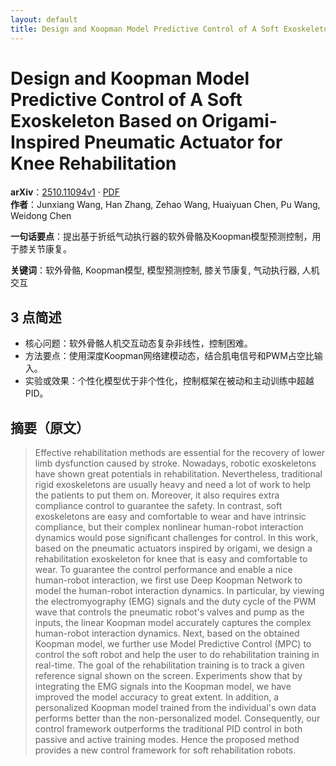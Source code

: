 ```yaml
---
layout: default
title: Design and Koopman Model Predictive Control of A Soft Exoskeleton Based on Origami-Inspired Pneumatic Actuator for Knee Rehabilitation
---
```


# Design and Koopman Model Predictive Control of A Soft Exoskeleton Based on Origami-Inspired Pneumatic Actuator for Knee Rehabilitation
**arXiv**：[2510.11094v1](https://arxiv.org/abs/2510.11094) · [PDF](https://arxiv.org/pdf/2510.11094.pdf)  
**作者**：Junxiang Wang, Han Zhang, Zehao Wang, Huaiyuan Chen, Pu Wang, Weidong Chen  

**一句话要点**：提出基于折纸气动执行器的软外骨骼及Koopman模型预测控制，用于膝关节康复。

**关键词**：软外骨骼, Koopman模型, 模型预测控制, 膝关节康复, 气动执行器, 人机交互

## 3 点简述
- 核心问题：软外骨骼人机交互动态复杂非线性，控制困难。
- 方法要点：使用深度Koopman网络建模动态，结合肌电信号和PWM占空比输入。
- 实验或效果：个性化模型优于非个性化，控制框架在被动和主动训练中超越PID。

## 摘要（原文）

> Effective rehabilitation methods are essential for the recovery of lower limb
> dysfunction caused by stroke. Nowadays, robotic exoskeletons have shown great
> potentials in rehabilitation. Nevertheless, traditional rigid exoskeletons are
> usually heavy and need a lot of work to help the patients to put them on.
> Moreover, it also requires extra compliance control to guarantee the safety. In
> contrast, soft exoskeletons are easy and comfortable to wear and have intrinsic
> compliance, but their complex nonlinear human-robot interaction dynamics would
> pose significant challenges for control. In this work, based on the pneumatic
> actuators inspired by origami, we design a rehabilitation exoskeleton for knee
> that is easy and comfortable to wear. To guarantee the control performance and
> enable a nice human-robot interaction, we first use Deep Koopman Network to
> model the human-robot interaction dynamics. In particular, by viewing the
> electromyography (EMG) signals and the duty cycle of the PWM wave that controls
> the pneumatic robot's valves and pump as the inputs, the linear Koopman model
> accurately captures the complex human-robot interaction dynamics. Next, based
> on the obtained Koopman model, we further use Model Predictive Control (MPC) to
> control the soft robot and help the user to do rehabilitation training in
> real-time. The goal of the rehabilitation training is to track a given
> reference signal shown on the screen. Experiments show that by integrating the
> EMG signals into the Koopman model, we have improved the model accuracy to
> great extent. In addition, a personalized Koopman model trained from the
> individual's own data performs better than the non-personalized model.
> Consequently, our control framework outperforms the traditional PID control in
> both passive and active training modes. Hence the proposed method provides a
> new control framework for soft rehabilitation robots.

